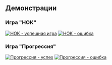 ## Демонстрации

### Игра "НОК"
[![НОК - успешная игра](https://i.imgur.com/ekk1uED.png)](https://imgur.com/a/cVlytpj)
[![НОК - ошибка](https://i.imgur.com/nyFMeIf.png)](https://imgur.com/a/4oAoBEn)

### Игра "Прогрессия"
[![Прогрессия - успех](https://i.imgur.com/JR90NPs.png)](https://imgur.com/a/gdA7vOq)
[![Прогрессия - ошибка](https://i.imgur.com/NBAVq6F.png)](https://imgur.com/a/6P3UdCo)
